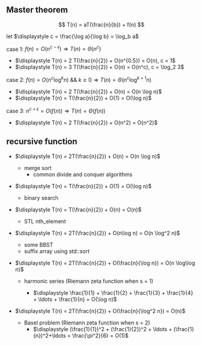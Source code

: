 ## Master theorem

$$
T(n) = aT(\frac{n}{b}) + f(n)
$$

let $\displaystyle c = \frac{\log a}{\log b}  = \log_b a$

case 1: $f(n) = O(n^{c-\epsilon}) \Rightarrow T(n) = \Theta(n^c)$

- $\displaystyle T(n) = 2 T(\frac{n}{2}) + O(n^{0.5}) = O(n), c = 1$
- $\displaystyle T(n) = 3 T(\frac{n}{2}) + O(n) = O(n^c), c = \log_2 3$

case 2: $f(n) = O(n^c \log^k n)$ && $k\ge 0 \Rightarrow T(n) = \Theta(n^c \log^{k+1} n)$

- $\displaystyle T(n) = 2 T(\frac{n}{2}) + O(n) = O(n \log n)$
- $\displaystyle T(n) = T(\frac{n}{2}) + O(1) = O(\log n)$

case 3: $n^{c+\epsilon} = O(f(n)) \Rightarrow T(n) = \Theta( f(n) )$

- $\displaystyle T(n) = 2 T(\frac{n}{2}) + O(n^2) = O(n^2)$

## recursive function 

- $\displaystyle T(n) = 2T(\frac{n}{2}) + O(n) = O(n \log n)$
    - merge sort
        - common divide and conquer algorithms

- $\displaystyle T(n) = T(\frac{n}{2}) + O(1) = O(\log n)$
	- binary search

- $\displaystyle T(n) = T(\frac{n}{2}) + O(n) = O(n)$
	- STL nth_element

- $\displaystyle T(n) = 2T(\frac{n}{2}) + O(n\log n) = O(n \log^2 n)$

	- some BBST
    - suffix array using std::sort

- $\displaystyle T(n) = 2T(\frac{n}{2}) + O(\frac{n}{\log n}) = O(n \log\log n)$

	- harmonic series (Riemann zeta function when s = 1)

		- $\displaystyle \frac{1}{1} + \frac{1}{2} + \frac{1}{3} + \frac{1}{4} + \ldots + \frac{1}{n} = O(\log n)$

- $\displaystyle T(n) = 2T(\frac{n}{2}) + O(\frac{n}{\log^2 n}) = O(n)$
	- Basel problem (Riemann zeta function when s = 2)
		- $\displaystyle (\frac{1}{1})^2 + (\frac{1}{2})^2 + \ldots + (\frac{1}{n})^2+\ldots = \frac{\pi^2}{6} = O(1)$

